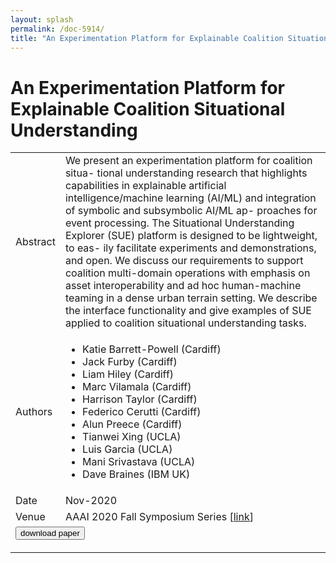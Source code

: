 ```yaml
---
layout: splash
permalink: /doc-5914/
title: "An Experimentation Platform for Explainable Coalition Situational Understanding"
---
```


# An Experimentation Platform for Explainable Coalition Situational Understanding

<table>
    <tbody>
    <tr>
        <td>Abstract</td>
        <td>We present an experimentation platform for coalition situa- tional understanding research that highlights capabilities in explainable artificial intelligence/machine learning (AI/ML) and integration of symbolic and subsymbolic AI/ML ap- proaches for event processing. The Situational Understanding Explorer (SUE) platform is designed to be lightweight, to eas- ily facilitate experiments and demonstrations, and open. We discuss our requirements to support coalition multi-domain operations with emphasis on asset interoperability and ad hoc human-machine teaming in a dense urban terrain setting. We describe the interface functionality and give examples of SUE applied to coalition situational understanding tasks.</td>
    </tr>
    <tr>
        <td>Authors</td>
        <td>
            <ul>
                <li>Katie Barrett-Powell (Cardiff)</li>
                <li>Jack Furby (Cardiff)</li>
                <li>Liam Hiley (Cardiff)</li>
                <li>Marc Vilamala (Cardiff)</li>
                <li>Harrison Taylor (Cardiff)</li>
                <li>Federico Cerutti (Cardiff)</li>
                <li>Alun Preece (Cardiff)</li>
                <li>Tianwei Xing (UCLA)</li>
                <li>Luis Garcia (UCLA)</li>
                <li>Mani Srivastava (UCLA)</li>
                <li>Dave Braines (IBM UK)</li>
            </ul>
        </td>
    </tr>
    <tr>
        <td>Date</td>
        <td>Nov-2020</td>
    </tr>
    <tr>
        <td>Venue</td>
        <td>AAAI 2020 Fall Symposium Series [<a href="https://arxiv.org/abs/2010.14388">link</a>]</td>
    </tr>
        <tr>
            <td colspan="2">
                <form method="get" action="https://arxiv.org/abs/2010.14388">
                    <button type="submit">download paper</button>
                </form>
            </td>
        </tr>
    </tbody>
</table>
